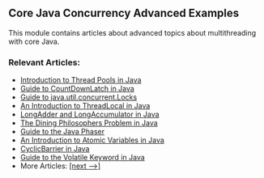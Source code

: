 ## Core Java Concurrency Advanced Examples

This module contains articles about advanced topics about multithreading with core Java.

### Relevant Articles: 
- [Introduction to Thread Pools in Java](https://www.baeldung.com/thread-pool-java-and-guava)
- [Guide to CountDownLatch in Java](https://www.baeldung.com/java-countdown-latch)
- [Guide to java.util.concurrent.Locks](https://www.baeldung.com/java-concurrent-locks)
- [An Introduction to ThreadLocal in Java](https://www.baeldung.com/java-threadlocal)
- [LongAdder and LongAccumulator in Java](https://www.baeldung.com/java-longadder-and-longaccumulator)
- [The Dining Philosophers Problem in Java](https://www.baeldung.com/java-dining-philoshophers)
- [Guide to the Java Phaser](https://www.baeldung.com/java-phaser)
- [An Introduction to Atomic Variables in Java](https://www.baeldung.com/java-atomic-variables)
- [CyclicBarrier in Java](https://www.baeldung.com/java-cyclic-barrier)
- [Guide to the Volatile Keyword in Java](https://www.baeldung.com/java-volatile)
- More Articles: [[next -->]](/java-core/java-concurrency-advanced-2)

